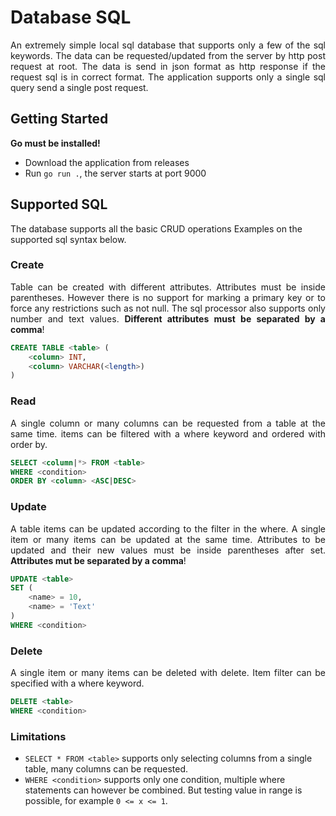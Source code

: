 # Database SQL

<p align="justify">
    An extremely simple local sql database that supports only a few of the sql keywords. The data can be requested/updated from the server by http post request at root. The data is send in json format as http response if the request sql is in correct format. The application supports only a single sql query send a single post request.
</p>

## Getting Started
**Go must be installed!**
- Download the application from releases
- Run `go run .`, the server starts at port 9000

## Supported SQL
The database supports all the basic CRUD operations Examples on the supported sql syntax below.

### Create

<p align="justify">
    Table can be created with different attributes. Attributes must be inside parentheses. However there is no support for marking a primary key or to force any restrictions such as not null. The sql processor also supports only number and text values. <strong>Different attributes must be separated by a comma</strong>!
</p>

```sql
CREATE TABLE <table> (
    <column> INT,
    <column> VARCHAR(<length>)
)
```

### Read

<p align="justify">
    A single column or many columns can be requested from a table at the same time. items can be filtered with a where keyword and ordered with order by.
</p>

```sql
SELECT <column|*> FROM <table>
WHERE <condition>
ORDER BY <column> <ASC|DESC>
```

### Update

<p align="justify">
    A table items can be updated according to the filter in the where. A single item or many items can be updated at the same time. Attributes to be updated and their new values must be inside parentheses after set. <strong>Attributes mut be separated by a comma</strong>!
</p>

```sql
UPDATE <table>
SET (
    <name> = 10,
    <name> = 'Text'
)
WHERE <condition>
```

### Delete

<p align="justify">
    A single item or many items can be deleted with delete. Item filter can be specified with a where keyword.
</p>

```sql
DELETE <table>
WHERE <condition>
```

### Limitations
- `SELECT * FROM <table>` supports only selecting columns from a single table, many columns can be requested.
- `WHERE <condition>` supports only one condition, multiple where statements can however be combined. But testing value in range is possible, for example `0 <= x <= 1`. 
